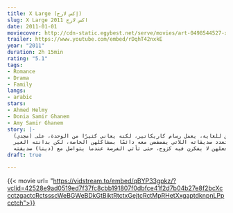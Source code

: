 ```yaml
---
title: X Large (إكس لارج)
slug: X Large اكس لارج 2011
date: 2011-01-01
moviecover: http://cdn-static.egybest.net/serve/movies/art-0498544527-x300.jpg
trailer: https://www.youtube.com/embed/rDqhT42nxkE
year: "2011"
duration: 2h 15min
rating: "5.1"
tags:
- Romance
- Drama
- Family
langs:
- arabic
stars:
- Ahmed Helmy
- Donia Samir Ghanem
- Amy Samir Ghanem
story: |-
  (مجدي) شاب بدين للغاية، يعمل رسام كاريكاتير، لكنه يعاني كثيرًا من الوحدة، على
  الرغم من تعدد صديقاته اللاتي يفضفضن معه دائمًا بمشاكلهن الخاصة، لكن بدانته الغير
  طبيعية تجعلهن لا يفكرن فيه كزوج، حتى تأتي الفرصة عندما يتواصل مع (دينا) صديقته
draft: true

---
```

{{< movie url= "https://vidstream.to/embed/qBYP33gpkz/?vclid=42528e9ad0519ed7f37fc8cbb191807f0dbfce41f2d7b04b27e8f2bcXccctzgactcRctssscWeBGWeBDkGtBiktRtctxGejtcRctMpRHetXxgaptdknpnLPpcctch">}}